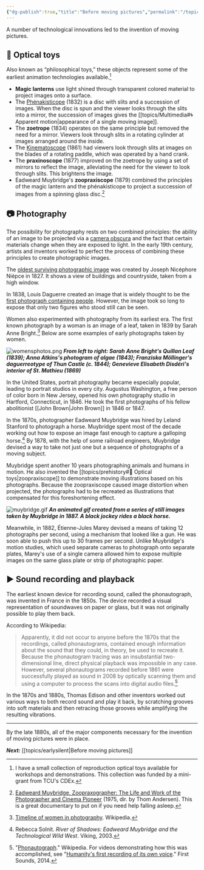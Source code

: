 ```yaml
---
{"dg-publish":true,"title":"Before moving pictures","permalink":"/topics/prehistory/","dgPassFrontmatter":true,"noteIcon":"","created":"2024-12-02T10:39:27.556-06:00","updated":"2024-12-03T11:52:56.267-06:00"}
---
```



A number of technological innovations led to the invention of moving pictures.

## 🔮 Optical toys

Also known as “philosophical toys,” these objects represent some of the earliest animation technologies available.[^1]

[^1]: I have a small collection of reproduction optical toys available for workshops and demonstrations. This collection was funded by a mini-grant from TCU's CDEx.

- **Magic lanterns** use light shined through transparent colored material to project images onto a surface.
- The [Phénakisticope](https://en.wikipedia.org/wiki/Phenakistiscope) (1832) is a disc with slits and a succession of images. When the disc is spun and the viewer looks through the slits into a mirror, the succession of images gives the [[topics/Multimedia#🌀 Apparent motion\|appearance of a single moving image]].
- The **zoetrope** (1834) operates on the same principle but removed the need for a mirror. Viewers look through slits in a rotating cylinder at images arranged around the inside.
- The [Kinematoscope](https://www.filmsite.org/pre20sintro.html) (1861) had viewers look through slits at images on the blades of a rotating paddle, which was operated by a hand crank.
- The **praxinoscope** (1877) improved on the zoetrope by using a set of mirrors to reflect the image, alleviating the need for the viewer to look through slits. This brightens the image.
- Eadweard Muybridge's **zoopraxiscope** (1879) combined the principles of the magic lantern and the phénakisticope to project a succession of images from a spinning glass disc.[^2]

[^2]:[Eadweard Muybridge, Zoopraxographer: The Life and Work of the Photographer and Cinema Pioneer](https://www.kanopy.com/en/tcu/video/5611660) (1975, dir. by Thom Andersen). This is a great documentary to put on if you need help falling asleep.

## 📷 Photography

The possibility for photography rests on two combined principles: the ability of an image to be projected via a [camera obscura](https://en.wikipedia.org/wiki/Camera_obscura) and the fact that certain materials change when they are exposed to light. In the early 19th century, artists and inventors worked to perfect the process of combining these principles to create photographic images.

The [oldest surviving photographic image](https://www.hrc.utexas.edu/niepce-heliograph/) was created by Joseph Nicéphore Niépce in 1827. It shows a view of buildings and countryside, taken from a high window.

In 1838, Louis Daguerre created an image that is widely thought to be the [first photograph containing people](https://en.wikipedia.org/wiki/Boulevard_du_Temple_(photograph)). However, the image took so long to expose that only two figures who stood still can be seen.

Women also experimented with photography from its earliest era. The first known photograph by a woman is an image of a leaf, taken in 1839 by Sarah Anne Bright.[^3] Below are some examples of early photographs taken by women.

![womensphotos.png](/img/user/attachments/womensphotos.png)
***From left to right: Sarah Anne Bright's Quillan Leaf (1839); Anna Atkins's photogram of algae (1843); Franziska Möllinger's daguerreotype of Thun Castle (c. 1844); Genevieve Elisabeth Disdéri's interior of St. Mathieu (1869)***

  [^3]: [Timeline of women in photography](https://en.wikipedia.org/wiki/Timeline_of_women_in_photography). Wikipedia.

In the United States, portrait photography became especially popular, leading to portrait studios in every city. Augustus Washington, a free person of color born in New Jersey, opened his own photography studio in Hartford, Connecticut, in 1846. He took the first photographs of his fellow abolitionist [[John Brown\|John Brown]] in 1846 or 1847.

In the 1870s, photographer Eadweard Muybridge was hired by Leland Stanford to photograph a horse. Muybridge spent most of the decade working out how to expose an image fast enough to capture a galloping horse.[^4] By 1878, with the help of some railroad engineers, Muybridge devised a way to take not just one but a sequence of photographs of a moving subject.

[^4]: Rebecca Solnit. *River of Shadows: Eadweard Muybridge and the Technological Wild West*. Viking, 2003.

Muybridge spent another 10 years photographing animals and humans in motion. He also invented the [[topics/prehistory#🔮 Optical toys\|zoopraxiscope]] to demonstrate moving illustrations based on his photographs. Because the zoopraxiscope caused image distortion when projected, the photographs had to be recreated as illustrations that compensated for this foreshortening effect.

![muybridge.gif](/img/user/attachments/muybridge.gif)
***An animated gif created from a series of still images taken by Muybridge in 1887. A black jockey rides a black horse.***

Meanwhile, in 1882, Étienne-Jules Marey devised a means of taking 12 photographs per second, using a mechanism that looked like a gun. He was soon able to push this up to 30 frames per second. Unlike Muybridge's motion studies, which used separate cameras to photograph onto separate plates, Marey's use of a single camera allowed him to expose multiple images on the same glass plate or strip of photographic paper.

## ▶️ Sound recording and playback

The earliest known device for recording sound, called the phonautograph, was invented in France in the 1850s. The device recorded a visual representation of soundwaves on paper or glass, but it was not originally possible to play them back.

According to Wikipedia:

> Apparently, it did not occur to anyone before the 1870s that the recordings, called phonautograms, contained enough information about the sound that they could, in theory, be used to recreate it. Because the phonautogram tracing was an insubstantial two-dimensional line, direct physical playback was impossible in any case. However, several phonautograms recorded before 1861 were successfully played as sound in 2008 by optically scanning them and using a computer to process the scans into digital audio files.[^5]

  [^5]: "[Phonautograph](https://en.wikipedia.org/wiki/Phonautograph)." Wikipedia. For videos demonstrating how this was accomplished, see "[Humanity's first recording of its own voice](https://www.youtube.com/playlist?list=PLy5nynGqE9jNdrKswEjr81obPhGAHgMFm)." First Sounds, 2014.

In the 1870s and 1880s, Thomas Edison and other inventors worked out various ways to both record sound and play it back, by scratching grooves into soft materials and then retracing those grooves while amplifying the resulting vibrations.

----

By the late 1880s, all of the major components necessary for the invention of moving pictures were in place.

***Next:*** [[topics/earlysilent\|Before moving pictures]] 